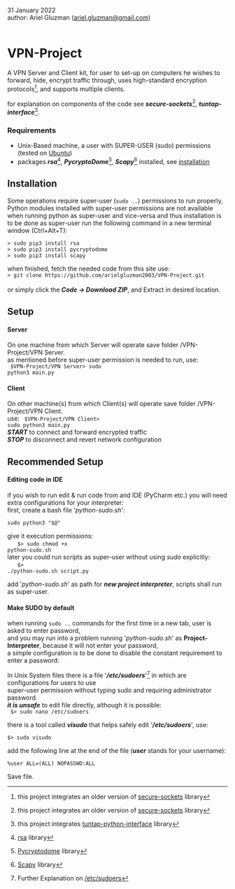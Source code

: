 31 January 2022<br />
author: Ariel Gluzman (ariel.gluzman@gmail.com)<br /><br />
# VPN-Project
A VPN Server and Client kit, for user to set-up on computers he wishes to forward, hide, encrypt traffic through,
uses high-standard encryption protocols[^1], and supports multiple clients.

for explanation on components of the code see **_secure-sockets_**[^1], _**tuntap-interface**_[^2].

### Requirements
* Unix-Based machine, a user with SUPER-USER (sudo) permissions (tested on [Ubuntu](https://ubuntu.com/download/desktop))
* packages **_rsa_**[^3], **_PycryptoDome_**[^4], **_Scapy_**[^5] installed, see [installation](#installation)


## Installation
Some operations require super-user (`sudo ..`) permissions to run properly,
Python modules installed with super-user permissions are not available when running python as super-user and vice-versa
and thus installation is to be done as super-user
run the following command in a new terminal window (Ctrl+Alt+T):</br>
```
> sudo pip3 install rsa
> sudo pip3 install pycryptodome
> sudo pip3 install scapy
```
when finished, fetch the needed code from this site use:</br>
`> git clone https://github.com/arielgluzman2003/VPN-Project.git`</br></br>
or simply click the **_Code -> Download ZIP_**, and Extract in desired location.
## Setup
#### Server
On one machine from which Server will operate save folder /VPN-Project/VPN Server.</br>
as mentioned before super-user permission is needed to run, use:</br>
<code> $VPN-Project/VPN Server> sudo python3 main.py </code>
#### Client
On other machine(s) from which Client(s) will operate save folder /VPN-Project/VPN Client.</br>
use: 
<code> $VPN-Project/VPN Client> sudo python3 main.py </code></br>
**_START_** to connect and forward encrypted traffic</br>
_**STOP**_ to disconnect and revert network configuration</br>

## Recommended Setup
#### Editing code in IDE
if you wish to run edit & run code from and IDE (PyCharm etc.) you will need extra configurations for your interpreter:</br>
first, create a bash file '_python-sudo.sh_':
  ```
  sudo python3 "$@"
  ```
give it execution permissions: </br>&nbsp;&nbsp;&nbsp;
<code> $> sudo chmod +x python-sudo.sh </code></br>
later you could run scripts as super-user without using _sudo_ explicitly: </br>&nbsp;&nbsp;&nbsp;
<code> $> ./python-sudo.sh script.py </code></br>

add '_python-sudo.sh_' as path for **_new project interpreter_**, scripts shall run as super-user.
#### Make SUDO by default
when running `sudo ..` commands for the first time in a new tab, user is asked to enter password,</br>
and you may run into a problem running '_python-sudo.sh_' as **Project-Interpreter**, because it will not enter your password,</br> a simple configuration is to be done to disable the constant requirement to enter a password:

In Unix System files there is a file '_**/etc/sudoers**_'[^6] in which are configurations for users to use </br>
super-user permission without typing sudo and requiring administrator password.</br>
_**it is unsafe**_ to edit file directly, although it is possible: </br>
<code> $> sudo nano /etc/sudoers </code> </br>

there is a tool called _**visudo**_ that helps safely edit '_**/etc/sudoers**_', use:</br>
<code> $> sudo visudo </code> </br>

add the following line at the end of the file (**_user_** stands for your username):</br>
<code> %user ALL=(ALL) NOPASSWD:ALL </code> </br>

Save file.

[^1]: this project integrates an older version of [secure-sockets](https://github.com/arielgluzman2003/secure-sockets) library
[^2]: this project integrates [tuntap-python-interface](https://github.com/arielgluzman2003/tuntap-python-interface) library
[^3]: [rsa](https://stuvel.eu/software/rsa/) library
[^4]: [Pycryptodome](https://www.pycryptodome.org/en/latest/src/introduction.html) library
[^5]: [Scapy](https://scapy.net/) library
[^6]: Further Explanation on [/etc/sudoers](https://man7.org/linux/man-pages/man5/sudoers.5.html)
